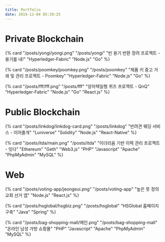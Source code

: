 ```yaml
---
title: Portfolio
date: 2019-11-04 05:39:25
---
```

# Private Blockchain
<div class="card-deck">
{% card "/posts/yongi/yongi.png" "/posts/yongi" "빈 용기 반환 장려 프로젝트 - 용기를 내!" "Hyperledger-Fabric" "Node.js" "Go" %}

{% card "/posts/poomkey/poomkey.png" "/posts/poomkey" "제품 키 중고 거래 및 관리 프로젝트 - Poomkey" "Hyperledger-Fabric" "Node.js" "Go" %}

{% card "/posts/fff/fff.png" "/posts/fff" "양자택일형 퀴즈 프로젝트 - QnQ" "Hyperledger-Fabric" "Node.js" "Go" "React.js" %}
</div>

# Public Blockchain
<div class="card-deck">
{% card "/posts/linkdog/linkdog-card.png" "/posts/linkdog" "반려견 웨딩 서비스 - 이어줄개" "Luniverse" "Solidity" "Node.js" "React-Native" %}

{% card "/posts/itda/main.png" "/posts/itda" "이더리움 기반 이력 관리 프로젝트 - 잇다" "Ethereum" "Geth" "Web3.js" "PHP" "Javascript" "Apache" "PhpMyAdmin" "MySQL" %}
</div>

# Web
<div class="card-deck">
{% card "/posts/voting-app/jeongeui.png" "/posts/voting-app" "높은 뜻 정의교회 선거 앱" "Node.js" "React.js" %}

{% card "/posts/hsglobal/hsgbiz.png" "/posts/hsglobal" "HSGlobal 홈페이지 구축" "Java" "Spring" %}

{% card "/posts/bag-shopping-mall/메인.png" "/posts/bag-shopping-mall" "온라인 남성 가방 쇼핑몰" "PHP" "Javascript" "Apache" "PhpMyAdmin" "MySQL" %}
</div>